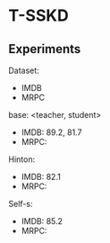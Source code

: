 # T-SSKD

## Experiments
Dataset:
- IMDB 
- MRPC 

base: 
<teacher, student>
- IMDB: 89.2, 81.7
- MRPC: 

Hinton:
- IMDB: 82.1
- MRPC:

Self-s:
- IMDB: 85.2
- MRPC:
